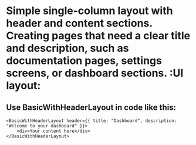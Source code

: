# Simple single-column layout with header and content sections. Creating pages that need a clear title and description, such as documentation pages, settings screens, or dashboard sections. :UI layout:

## Use BasicWithHeaderLayout in code like this:
```
<BasicWithHeaderLayout header={{ title: "Dashboard", description: "Welcome to your dashboard" }}>
    <div>Your content here</div>
</BasicWithHeaderLayout>
```
